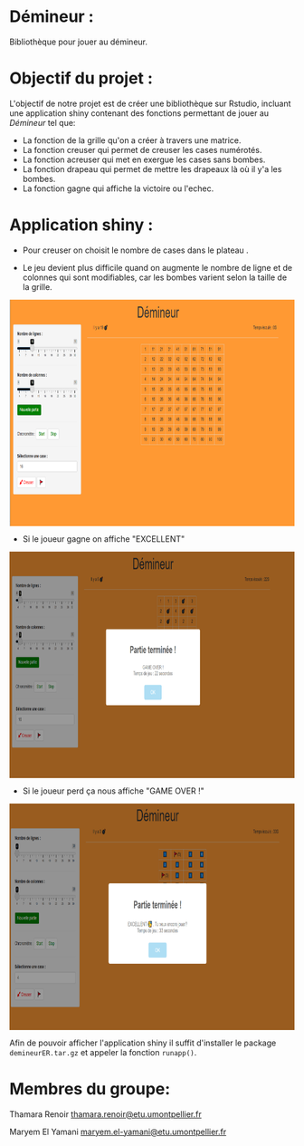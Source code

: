 # Démineur :

Bibliothèque pour jouer au démineur.

# Objectif du projet :

L'objectif de notre projet est de créer une bibliothèque sur Rstudio, incluant une application shiny contenant des fonctions permettant de jouer au *Démineur* tel que:

- La fonction de la grille qu'on a créer à travers une matrice.
- La fonction creuser qui permet de creuser les cases numérotés.
- La fonction acreuser qui met en exergue les cases sans bombes.
- La fonction drapeau qui permet de mettre les drapeaux là où il y'a les bombes.
- La fonction gagne qui affiche la victoire ou l'echec.

# Application shiny :

- Pour creuser on choisit le nombre de cases dans le plateau . 

- Le jeu devient plus difficile quand on augmente le nombre de ligne et de colonnes qui sont modifiables, car les bombes varient selon la taille de la grille.


<p align="center">
<img src="DEMINEUR.PNG" style="vertical-align:middle" width="600" height='400' class='center'>
</p>

- Si le joueur gagne on affiche "EXCELLENT"

<p align="center">
<img src="VICTOIRE.PNG" style="vertical-align:middle" width="600" height='400' class='center'>
</p> 

- Si le joueur perd ça nous affiche "GAME OVER !"

<p align="center">
<img src="ECHEC.PNG" style="vertical-align:middle" width="600" height='400' class='center'>
</p>





Afin de pouvoir afficher l'application shiny il suffit d'installer le package `demineurER.tar.gz` et appeler la fonction `runapp()`.





# Membres du groupe:

Thamara Renoir  thamara.renoir@etu.umontpellier.fr

Maryem El Yamani  maryem.el-yamani@etu.umontpellier.fr
